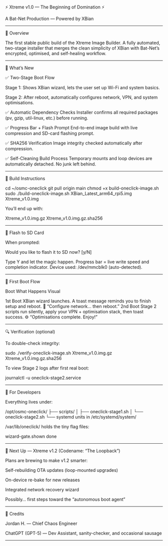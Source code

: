 ⚡ Xtreme v1.0 — The Beginning of Domination ⚡

A Bat-Net Production — Powered by XBian


---

🎯 Overview

The first stable public build of the Xtreme Image Builder.
A fully automated, two-stage installer that merges the clean simplicity of XBian
with Bat-Net’s encrypted, optimised, and self-healing workflow.


---

🚀 What’s New

✅ Two-Stage Boot Flow

Stage 1: Shows XBian wizard, lets the user set up Wi-Fi and system basics.

Stage 2: After reboot, automatically configures network, VPN, and system optimisations.


✅ Automatic Dependency Checks
Installer confirms all required packages (pv, gzip, util-linux, etc.) before running.

✅ Progress Bar + Flash Prompt
End-to-end image build with live compression and SD-card flashing prompt.

✅ SHA256 Verification
Image integrity checked automatically after compression.

✅ Self-Cleaning Build Process
Temporary mounts and loop devices are automatically detached. No junk left behind.


---

🧩 Build Instructions

cd ~/osmc-oneclick
git pull origin main
chmod +x build-oneclick-image.sh
sudo ./build-oneclick-image.sh XBian_Latest_arm64_rpi5.img Xtreme_v1.0.img

You’ll end up with:

Xtreme_v1.0.img.gz
Xtreme_v1.0.img.gz.sha256


---

💾 Flash to SD Card

When prompted:

Would you like to flash it to SD now? [y/N]

Type Y and let the magic happen.
Progress bar = live write speed and completion indicator.
Device used: /dev/mmcblk0 (auto-detected).


---

🧙 First Boot Flow

Boot	What Happens	Visual

1st Boot	XBian wizard launches. A toast message reminds you to finish setup and reboot.	🧩 “Configure network… then reboot.”
2nd Boot	Stage 2 scripts run silently, apply your VPN + optimisation stack, then toast success.	⚙️ “Optimisations complete. Enjoy!”



---

🔍 Verification (optional)

To double-check integrity:

sudo ./verify-oneclick-image.sh Xtreme_v1.0.img.gz Xtreme_v1.0.img.gz.sha256

To view Stage 2 logs after first real boot:

journalctl -u oneclick-stage2.service


---

🧰 For Developers

Everything lives under:

/opt/osmc-oneclick/
  ├── scripts/
  │    ├── oneclick-stage1.sh
  │    └── oneclick-stage2.sh
  └── systemd units in /etc/systemd/system/

/var/lib/oneclick/ holds the tiny flag files:

wizard-gate.shown
done


---

🧠 Next Up — Xtreme v1.2 (Codename: “The Loopback”)

Plans are brewing to make v1.2 smarter:

Self-rebuilding OTA updates (loop-mounted upgrades)

On-device re-bake for new releases

Integrated network recovery wizard

Possibly… first steps toward the “autonomous boot agent”



---

💬 Credits

Jordan H. — Chief Chaos Engineer

ChatGPT (GPT-5) — Dev Assistant, sanity-checker, and occasional sausage



---
